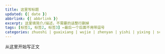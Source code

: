 ```yaml
---
title: 这里写标题
updated: {{ date }}
abbrlink: {{ abbrlink }}
excerpt: 这里填简介/描述，不需要的话整行删掉
tags: [标签1, 标签2, 标签3] ←最后一个后面不用带逗号
categories: zhuoshi | guaixiang | wujie | zhenyan | yishi | yixing | scp | coc ←选一个目录
---
```


从这里开始写正文
